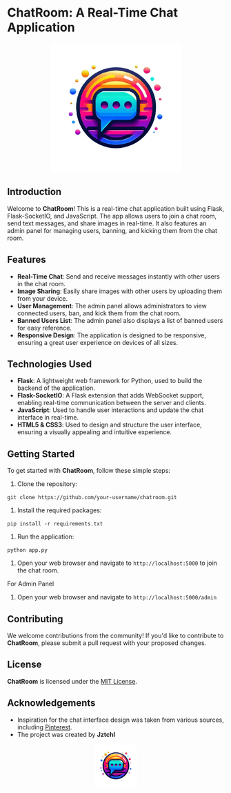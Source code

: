 ChatRoom: A Real-Time Chat Application
=====================================

<p align="center">
  <img src="chatroom.png" alt="ChatRoom Screenshot" width="300">
</p>

Introduction
------------

Welcome to **ChatRoom**! This is a real-time chat application built using Flask, Flask-SocketIO, and JavaScript. The app allows users to join a chat room, send text messages, and share images in real-time. It also features an admin panel for managing users, banning, and kicking them from the chat room.

Features
--------

* **Real-Time Chat**: Send and receive messages instantly with other users in the chat room.
* **Image Sharing**: Easily share images with other users by uploading them from your device.
* **User Management**: The admin panel allows administrators to view connected users, ban, and kick them from the chat room.
* **Banned Users List**: The admin panel also displays a list of banned users for easy reference.
* **Responsive Design**: The application is designed to be responsive, ensuring a great user experience on devices of all sizes.

Technologies Used
-------------------

* **Flask**: A lightweight web framework for Python, used to build the backend of the application.
* **Flask-SocketIO**: A Flask extension that adds WebSocket support, enabling real-time communication between the server and clients.
* **JavaScript**: Used to handle user interactions and update the chat interface in real-time.
* **HTML5 & CSS3**: Used to design and structure the user interface, ensuring a visually appealing and intuitive experience.

Getting Started
---------------

To get started with **ChatRoom**, follow these simple steps:

1. Clone the repository:
```
git clone https://github.com/your-username/chatroom.git
```
1. Install the required packages:
```
pip install -r requirements.txt
```
1. Run the application:
```
python app.py
```
1. Open your web browser and navigate to `http://localhost:5000` to join the chat room.

For Admin Panel

1. Open your web browser and navigate to `http://localhost:5000/admin`

Contributing
------------

We welcome contributions from the community! If you'd like to contribute to **ChatRoom**, please submit a pull request with your proposed changes.

License
-------

**ChatRoom** is licensed under the [MIT License](https://github.com/your-username/chatroom/blob/main/LICENSE).

Acknowledgements
----------------

* Inspiration for the chat interface design was taken from various sources, including [Pinterest](https://www.pinterest.com/).
* The project was created by **Jztchl**
<p align="center">
  <img src="chatroom.png" alt="ChatRoom Screenshot" width="100">
</p>
